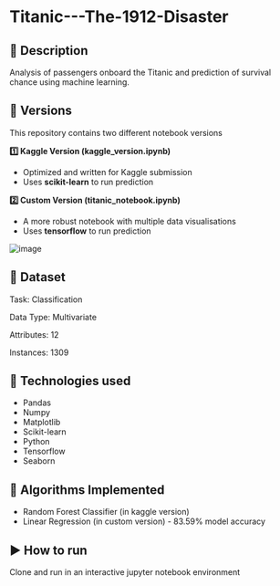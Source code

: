 # Titanic---The-1912-Disaster

## 📜 Description
Analysis of passengers onboard the Titanic and prediction of survival chance using machine learning.

## 🔀 Versions
This repository contains two different notebook versions

**1️⃣ Kaggle Version (kaggle_version.ipynb)**
* Optimized and written for Kaggle submission
* Uses **scikit-learn** to run prediction

**2️⃣ Custom Version (titanic_notebook.ipynb)**
* A more robust notebook with multiple data visualisations
* Uses **tensorflow** to run prediction 

![image](https://user-images.githubusercontent.com/75077076/140900570-296e0d8f-b22a-4bc0-a0e8-92ec9d5dcb76.png)

## 📓 Dataset
Task: Classification

Data Type: Multivariate

Attributes: 12

Instances: 1309
 
## 🧰 Technologies used
 * Pandas
 * Numpy
 * Matplotlib
 * Scikit-learn
 * Python
 * Tensorflow
 * Seaborn

## 🔧 Algorithms Implemented
* Random Forest Classifier (in kaggle version)
* Linear Regression (in custom version) - 83.59% model accuracy

## ▶️ How to run
Clone and run in an interactive jupyter notebook environment
